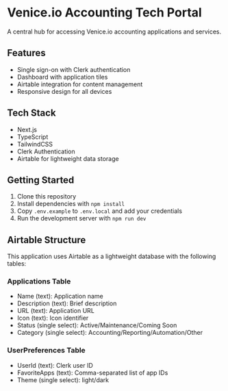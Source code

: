 # Venice.io Accounting Tech Portal

A central hub for accessing Venice.io accounting applications and services.

## Features

- Single sign-on with Clerk authentication
- Dashboard with application tiles
- Airtable integration for content management
- Responsive design for all devices

## Tech Stack

- Next.js
- TypeScript
- TailwindCSS
- Clerk Authentication
- Airtable for lightweight data storage

## Getting Started

1. Clone this repository
2. Install dependencies with `npm install`
3. Copy `.env.example` to `.env.local` and add your credentials
4. Run the development server with `npm run dev`

## Airtable Structure

This application uses Airtable as a lightweight database with the following tables:

### Applications Table
- Name (text): Application name
- Description (text): Brief description
- URL (text): Application URL
- Icon (text): Icon identifier
- Status (single select): Active/Maintenance/Coming Soon
- Category (single select): Accounting/Reporting/Automation/Other

### UserPreferences Table
- UserId (text): Clerk user ID
- FavoriteApps (text): Comma-separated list of app IDs
- Theme (single select): light/dark

